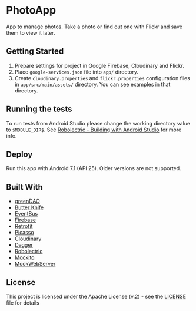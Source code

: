 # PhotoApp

App to manage photos. Take a photo or find out one with Flickr and save them to view it later.

## Getting Started

1. Prepare settings for project in Google Firebase, Cloudinary and Flickr.
2. Place `google-services.json` file into `app/` directory.
3. Create `cloudinary.properties` and `flickr.properties` configuration files in `app/src/main/assets/` directory. You can see examples in that directory.

## Running the tests

To run tests from Android Studio please change the working directory value to `$MODULE_DIR$`. See [Robolectric - Building with Android Studio](http://robolectric.org/getting-started/) for more info.

## Deploy

Run this app with Android 7.1 (API 25). Older versions are not supported.

## Built With

* [greenDAO](http://greenrobot.org/greendao/)
* [Butter Knife](http://jakewharton.github.io/butterknife/)
* [EventBus](http://greenrobot.org/eventbus/)
* [Firebase](https://firebase.google.com/)
* [Retrofit](http://square.github.io/retrofit/)
* [Picasso](http://square.github.io/picasso/)
* [Cloudinary](http://cloudinary.com/)
* [Dagger](http://square.github.io/dagger/)
* [Robolectric](http://robolectric.org/)
* [Mockito](http://site.mockito.org/)
* [MockWebServer](https://github.com/square/okhttp/tree/master/mockwebserver)

## License

This project is licensed under the Apache License (v.2) - see the [LICENSE](LICENSE) file for details

